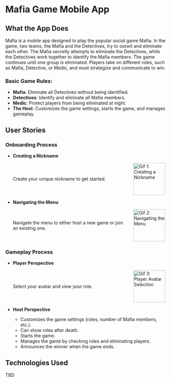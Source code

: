 # Mafia Game Mobile App

## What the App Does

Mafia is a mobile app designed to play the popular social game Mafia. In the game, two teams, the Mafia and the Detectives, try to outwit and eliminate each other. The Mafia secretly attempts to eliminate the Detectives, while the Detectives work together to identify the Mafia members. The game continues until one group is eliminated. Players take on different roles, such as Mafia, Detective, or Medic, and must strategize and communicate to win.

### Basic Game Rules:

- **Mafia**: Eliminate all Detectives without being identified.
- **Detectives**: Identify and eliminate all Mafia members.
- **Medic**: Protect players from being eliminated at night.
- **The Host**: Customizes the game settings, starts the game, and manages gameplay.

## User Stories

### Onboarding Process

- **Creating a Nickname**
  <div style="display: flex; flex-direction: row; align-items: center; justify-content: space-between;">
    <p style="margin-right: 20px;">Create your unique nickname to get started.</p>
    <img src="readMeAssets/SimulatorScreenRecording-iPhone15Pro-2024-10-10at20.00.49-ezgif.com-video-to-gif-converter.gif" alt="Gif 1: Creating a Nickname" align="left" width="100" height="100"">
  </div>

- **Navigating the Menu**
  <div style="display: flex; flex-direction: row; align-items: center; justify-content: space-between;">
    <p style="margin-right: 20px;">Navigate the menu to either host a new game or join an existing one.</p>
    <img src="readMeAssets/SimulatorScreenRecording-iPhone15Pro-2024-10-10at20.00.49-ezgif.com-video-to-gif-converter.gif" alt="Gif 2: Navigating the Menu" align="left" width="100" height="100"">
  </div>

### Gameplay Process

- **Player Perspective**
  <div style="display: flex; flex-direction: row; align-items: center; justify-content: space-between;">
    <p style="margin-right: 20px;">Select your avatar and view your role.</p>
    <img src="readMeAssets/SimulatorScreenRecording-iPhone15Pro-2024-10-10at20.00.49-ezgif.com-video-to-gif-converter.gif" alt="Gif 3: Player Avatar Selection" align="left" width="100" height="100"">
  </div>

- **Host Perspective**
  - Customizes the game settings (roles, number of Mafia members, etc.).
  - Can show roles after death.
  - Starts the game.
  - Manages the game by checking roles and eliminating players.
  - Announces the winner when the game ends.

## Technologies Used

TBD
